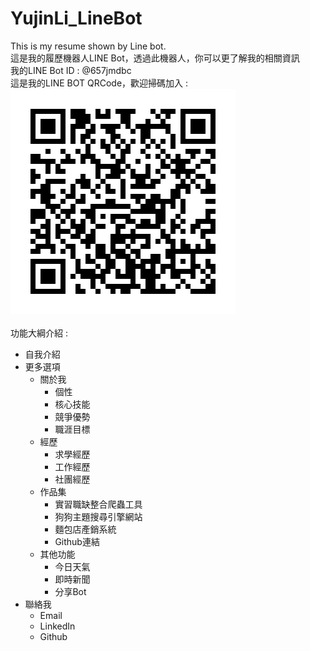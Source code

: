 # YujinLi_LineBot
This is my resume shown by Line bot.<br />
這是我的履歷機器人LINE Bot，透過此機器人，你可以更了解我的相關資訊<br />
我的LINE Bot ID : @657jmdbc<br />
這是我的LINE BOT QRCode，歡迎掃碼加入 :<br />
![Alt text](https://raw.githubusercontent.com/nicolela5693/YujinLi_LineBot/master/LINEBOT_QRCode.png "LINE BOT QRCode")<br />
<br />
功能大綱介紹 : <br />
* 自我介紹<br />
* 更多選項<br />
  * 關於我<br />
    * 個性<br />
    * 核心技能<br />
    * 競爭優勢<br />
    * 職涯目標<br />
  * 經歷<br />
    * 求學經歷<br />
    * 工作經歷<br />
    * 社團經歷<br />
  * 作品集<br />
    * 實習職缺整合爬蟲工具<br />
    * 狗狗主題搜尋引擎網站<br />
    * 麵包店產銷系統<br />
    * Github連結<br />
  * 其他功能<br />
    * 今日天氣<br />
    * 即時新聞<br />
    * 分享Bot<br />
* 聯絡我<br />
  * Email
  * LinkedIn
  * Github
